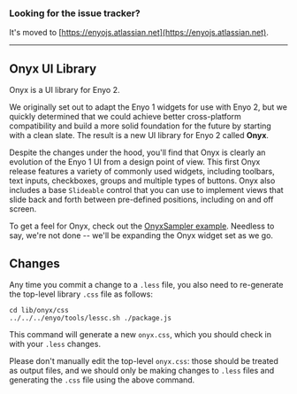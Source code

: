 ### Looking for the issue tracker?  
It's moved to [https://enyojs.atlassian.net](https://enyojs.atlassian.net).

---

## Onyx UI Library

Onyx is a UI library for Enyo 2.

We originally set out to adapt the Enyo 1 widgets for use with Enyo 2, but we quickly determined that we could achieve better cross-platform compatibility and build a more solid foundation for the future by starting with a clean slate. The result is a new UI library for Enyo 2 called **Onyx**.

Despite the changes under the hood, you'll find that Onyx is clearly an evolution of the Enyo 1 UI from a design point of view. This first Onyx release features a variety of commonly used widgets, including toolbars, text inputs, checkboxes, groups and multiple types of buttons. Onyx also includes a base `Slideable` control that you can use to implement views that slide back and forth between pre-defined positions, including on and off screen.

To get a feel for Onyx, check out the [OnyxSampler example](http://enyojs.com/samples/onyxsampler). Needless to say, we're not done -- we'll be expanding the Onyx widget set as we go.

## Changes

Any time  you commit  a change  to a  `.less` file,  you also  need to
re-generate the top-level library `.css` file as follows:

	cd lib/onyx/css
	../../../enyo/tools/lessc.sh ./package.js 

This command will generate a new `onyx.css`, which you should check in
with your `.less` changes.

Please don't manually  edit the top-level `onyx.css`:  those should be
treated  as output  files, and  we should  only be  making changes  to
`.less` files and generating the `.css` file using the above command.
